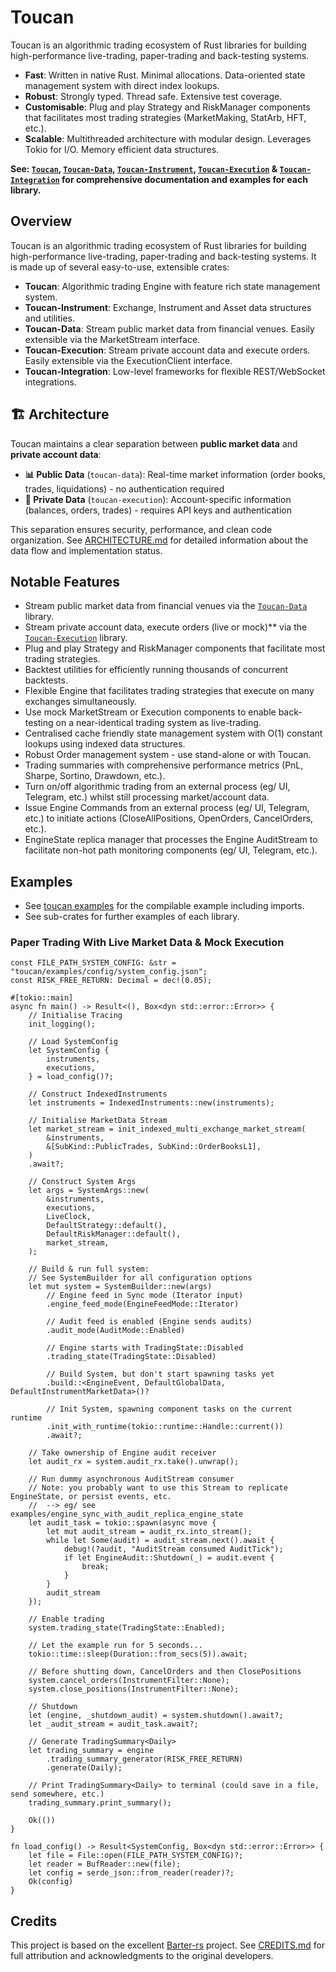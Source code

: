 # Toucan

Toucan is an algorithmic trading ecosystem of Rust libraries for building high-performance live-trading, paper-trading and back-testing systems.

* **Fast**: Written in native Rust. Minimal allocations. Data-oriented state management system with direct index lookups.
* **Robust**: Strongly typed. Thread safe. Extensive test coverage.
* **Customisable**: Plug and play Strategy and RiskManager components that facilitates most trading strategies (MarketMaking, StatArb, HFT, etc.).
* **Scalable**: Multithreaded architecture with modular design. Leverages Tokio for I/O. Memory efficient data structures.

**See: [`Toucan`], [`Toucan-Data`], [`Toucan-Instrument`], [`Toucan-Execution`] & [`Toucan-Integration`] for comprehensive documentation and examples for each library.**

[`Toucan`]: https://github.com/brbtavares/toucan
[`Toucan-Instrument`]: https://github.com/brbtavares/toucan/tree/main/toucan-instrument
[`Toucan-Data`]: https://github.com/brbtavares/toucan/tree/main/toucan-data
[`Toucan-Execution`]: https://github.com/brbtavares/toucan/tree/main/toucan-execution
[`Toucan-Integration`]: https://github.com/brbtavares/toucan/tree/main/toucan-integration

## Overview

Toucan is an algorithmic trading ecosystem of Rust libraries for building high-performance live-trading, paper-trading and back-testing systems. It is made up of several easy-to-use, extensible crates:

* **Toucan**: Algorithmic trading Engine with feature rich state management system.
* **Toucan-Instrument**: Exchange, Instrument and Asset data structures and utilities.
* **Toucan-Data**: Stream public market data from financial venues. Easily extensible via the MarketStream interface.
* **Toucan-Execution**: Stream private account data and execute orders. Easily extensible via the ExecutionClient interface.
* **Toucan-Integration**: Low-level frameworks for flexible REST/WebSocket integrations.

## 🏗️ Architecture

Toucan maintains a clear separation between **public market data** and **private account data**:

* **📊 Public Data** (`toucan-data`): Real-time market information (order books, trades, liquidations) - no authentication required
* **🔐 Private Data** (`toucan-execution`): Account-specific information (balances, orders, trades) - requires API keys and authentication

This separation ensures security, performance, and clean code organization. See [ARCHITECTURE.md](ARCHITECTURE.md) for detailed information about the data flow and implementation status.

## Notable Features

* Stream public market data from financial venues via the [`Toucan-Data`] library.
* Stream private account data, execute orders (live or mock)** via the [`Toucan-Execution`] library.
* Plug and play Strategy and RiskManager components that facilitate most trading strategies.
* Backtest utilities for efficiently running thousands of concurrent backtests.
* Flexible Engine that facilitates trading strategies that execute on many exchanges simultaneously.
* Use mock MarketStream or Execution components to enable back-testing on a near-identical trading system as live-trading.
* Centralised cache friendly state management system with O(1) constant lookups using indexed data structures.
* Robust Order management system - use stand-alone or with Toucan.
* Trading summaries with comprehensive performance metrics (PnL, Sharpe, Sortino, Drawdown, etc.).
* Turn on/off algorithmic trading from an external process (eg/ UI, Telegram, etc.) whilst still processing market/account data.
* Issue Engine Commands from an external process (eg/ UI, Telegram, etc.) to initiate actions (CloseAllPositions, OpenOrders, CancelOrders, etc.).
* EngineState replica manager that processes the Engine AuditStream to facilitate non-hot path monitoring components (eg/ UI, Telegram, etc.).

[toucan-examples]: https://github.com/brbtavares/toucan/tree/main/toucan/examples

## Examples

* See [toucan examples][toucan-examples] for the compilable example including imports.
* See sub-crates for further examples of each library.

### Paper Trading With Live Market Data & Mock Execution

```rust,no_run
const FILE_PATH_SYSTEM_CONFIG: &str = "toucan/examples/config/system_config.json";
const RISK_FREE_RETURN: Decimal = dec!(0.05);

#[tokio::main]
async fn main() -> Result<(), Box<dyn std::error::Error>> {
    // Initialise Tracing
    init_logging();

    // Load SystemConfig
    let SystemConfig {
        instruments,
        executions,
    } = load_config()?;

    // Construct IndexedInstruments
    let instruments = IndexedInstruments::new(instruments);

    // Initialise MarketData Stream
    let market_stream = init_indexed_multi_exchange_market_stream(
        &instruments,
        &[SubKind::PublicTrades, SubKind::OrderBooksL1],
    )
    .await?;

    // Construct System Args
    let args = SystemArgs::new(
        &instruments,
        executions,
        LiveClock,
        DefaultStrategy::default(),
        DefaultRiskManager::default(),
        market_stream,
    );

    // Build & run full system:
    // See SystemBuilder for all configuration options
    let mut system = SystemBuilder::new(args)
        // Engine feed in Sync mode (Iterator input)
        .engine_feed_mode(EngineFeedMode::Iterator)

        // Audit feed is enabled (Engine sends audits)
        .audit_mode(AuditMode::Enabled)

        // Engine starts with TradingState::Disabled
        .trading_state(TradingState::Disabled)

        // Build System, but don't start spawning tasks yet
        .build::<EngineEvent, DefaultGlobalData, DefaultInstrumentMarketData>()?

        // Init System, spawning component tasks on the current runtime
        .init_with_runtime(tokio::runtime::Handle::current())
        .await?;

    // Take ownership of Engine audit receiver
    let audit_rx = system.audit_rx.take().unwrap();

    // Run dummy asynchronous AuditStream consumer
    // Note: you probably want to use this Stream to replicate EngineState, or persist events, etc.
    //  --> eg/ see examples/engine_sync_with_audit_replica_engine_state
    let audit_task = tokio::spawn(async move {
        let mut audit_stream = audit_rx.into_stream();
        while let Some(audit) = audit_stream.next().await {
            debug!(?audit, "AuditStream consumed AuditTick");
            if let EngineAudit::Shutdown(_) = audit.event {
                break;
            }
        }
        audit_stream
    });

    // Enable trading
    system.trading_state(TradingState::Enabled);

    // Let the example run for 5 seconds...
    tokio::time::sleep(Duration::from_secs(5)).await;

    // Before shutting down, CancelOrders and then ClosePositions
    system.cancel_orders(InstrumentFilter::None);
    system.close_positions(InstrumentFilter::None);

    // Shutdown
    let (engine, _shutdown_audit) = system.shutdown().await?;
    let _audit_stream = audit_task.await?;

    // Generate TradingSummary<Daily>
    let trading_summary = engine
        .trading_summary_generator(RISK_FREE_RETURN)
        .generate(Daily);

    // Print TradingSummary<Daily> to terminal (could save in a file, send somewhere, etc.)
    trading_summary.print_summary();

    Ok(())
}

fn load_config() -> Result<SystemConfig, Box<dyn std::error::Error>> {
    let file = File::open(FILE_PATH_SYSTEM_CONFIG)?;
    let reader = BufReader::new(file);
    let config = serde_json::from_reader(reader)?;
    Ok(config)
}
```

## Credits

This project is based on the excellent [Barter-rs](https://github.com/barter-rs/barter-rs) project. See [CREDITS.md](CREDITS.md) for full attribution and acknowledgments to the original developers.
